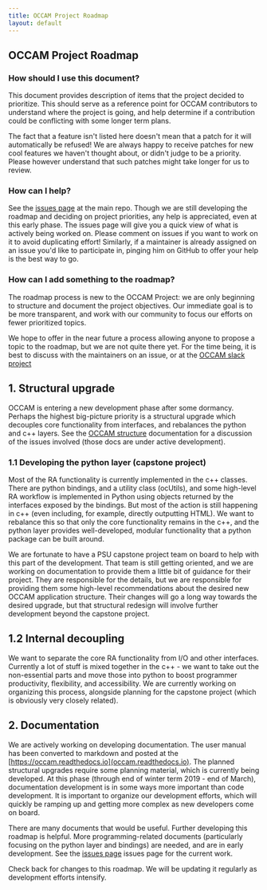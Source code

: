 ```yaml
---
title: OCCAM Project Roadmap
layout: default
---
```

## OCCAM Project Roadmap

### How should I use this document?

This document provides description of items that the project decided to prioritize. This should
serve as a reference point for OCCAM contributors to understand where the project is going, and
help determine if a contribution could be conflicting with some longer term plans.

The fact that a feature isn't listed here doesn't mean that a patch for it will automatically be
refused! We are always happy to receive patches for new cool features we haven't thought about,
or didn't judge to be a priority. Please however understand that such patches might take longer
for us to review.

### How can I help?

See the [issues page](https://github.com/occam-ra/occam/issues) at the main repo. Though we are still developing the roadmap and deciding on project priorities, any help is appreciated, even at this early phase. The issues page will give you a quick view of what is actively being worked on. Please comment on issues if you want to work on it to avoid duplicating effort! Similarly, if a maintainer is already assigned on an issue you'd like to participate in, pinging him on GitHub to offer your help is the best way to go.

### How can I add something to the roadmap?

The roadmap process is new to the OCCAM Project: we are only beginning to structure and document the
project objectives. Our immediate goal is to be more transparent, and work with our community to
focus our efforts on fewer prioritized topics.

We hope to offer in the near future a process allowing anyone to propose a topic to the roadmap, but
we are not quite there yet. For the time being, it is best to discuss with the maintainers on an
issue, or at the [OCCAM slack project](http://occam-dev.slack.com)

## 1. Structural upgrade

OCCAM is entering a new development phase after some dormancy. Perhaps the highest big-picture priority is a structural upgrade which decouples core functionality from interfaces, and rebalances the python and c++ layers. See the [OCCAM structure](https://occam.readthedocs.io/en/latest/occam-structure.html) documentation for a discussion of the issues involved (those docs are under active development).

### 1.1 Developing the python layer (capstone project)

Most of the RA functionality is currently implemented in the c++ classes. There are python bindings, and a utility class (ocUtils), and some high-level RA workflow is implemented in Python using objects returned by the interfaces exposed by the bindings. But most of the action is still happening in c++ (even including, for example, directly outputting HTML). We want to rebalance this so that only the core functionality remains in the c++, and the python layer provides well-developed, modular functionality that a python package can be built around.

We are fortunate to have a PSU capstone project team on board to help with this part of the development. That team is still getting oriented, and we are working on documentation to provide them a little bit of guidance for their project. They are responsible for the details, but we are responsible for providing them some high-level recommendations about the desired new OCCAM application structure. Their changes will go a long way towards the desired upgrade, but that structural redesign will involve further development beyond the capstone project.

## 1.2 Internal decoupling

We want to separate the core RA functionality from I/O and other interfaces. Currently a lot of stuff is mixed together in the c++ - we want to take out the non-essential parts and move those into python to boost programmer productivity, flexibility, and accessibility. We are currently working on organizing this process, alongside planning for the capstone project (which is obviously very closely related).

## 2. Documentation

We are actively working on developing documentation. The user manual has been converted to markdown and posted at the [https://occam.readthedocs.io](occam.readthedocs.io). The planned structural upgrades require some planning material, which is currently being developed. At this phase (through end of winter term 2019 - end of March), documentation development is in some ways more important than code development. It is important to organize our development efforts, which will quickly be ramping up and getting more complex as new developers come on board.

There are many documents that would be useful. Further developing this roadmap is helpful. More programming-related documents (particularly focusing on the python layer and bindings) are needed, and are in early development. See the [issues page](https://github.com/occam-ra/occam/issues) issues page for the current work.

Check back for changes to this roadmap. We will be updating it regularly as development efforts intensify.
